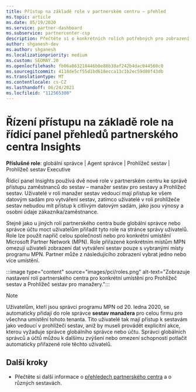 ```yaml
---
title: Přístup na základě role v partnerském centru – přehled
ms.topic: article
ms.date: 05/19/2020
ms.service: partner-dashboard
ms.subservice: partnercenter-csp
description: Přečtěte si o konkrétních rolích potřebných pro zobrazení sestav služby partner Center Insights. Patří mezi ně role manažera sestav a Prohlížeč sestav.
author: shganesh-dev
ms.author: shganesh
ms.localizationpriority: medium
ms.custom: SEOMAY.20
ms.openlocfilehash: fb06a863218446b0e88b38af242b4dac044560c0
ms.sourcegitcommit: 4118de5cf55d1bd618ecca13c1b2ec59d80f43db
ms.translationtype: MT
ms.contentlocale: cs-CZ
ms.lasthandoff: 06/24/2021
ms.locfileid: "112565300"
---
```

# <a name="role-based-access-control-to-the-partner-center-insights-dashboard"></a>Řízení přístupu na základě role na řídicí panel přehledů partnerského centra Insights

**Příslušné role**: globální správce | Agent správce | Prohlížeč sestav | Prohlížeč sestav Executive

Řídicí panel Insights používá dvě nové role v partnerském centru ke správě přístupu zaměstnanců do sestav – manažer sestav pro sestavy a Prohlížeč sestav.  Uživatelé v roli manažer sestav vedoucí mají přístup ke všem datovým sadám pro vytváření sestav, zatímco uživatelé v roli prohlížeče sestav nebudou mít přístup k citlivým datovým sadám, jako jsou výnosy a osobní údaje zákazníka/zaměstnance.  

Stejně jako u jiných rolí partnerského centra bude globální správce nebo správce účtu moct uživatelům přiřadit tyto role na stránce správy uživatelů. Role lze použít napříč celou společností nebo pro konkrétní umístění Microsoft Partner Network (MPN). Role přiřazené konkrétním místům MPN omezují uživateli zobrazení dat vytváření sestav pouze s vybranými místy programu MPN. Partner může z následujícího zobrazení vybrat jedno nebo více umístění.

:::image type="content" source="images/pci/roles.png" alt-text="Zobrazuje nastavení rolí partnerského centra pro konkrétní umístění pro Prohlížeč sestav a Prohlížeč sestav pro manažery.":::

>[!Note]
> Uživatelům, kteří jsou správci programu MPN od 20. ledna 2020, se automaticky přidají do role správce **sestav manažera** pro celou firmu pro všechna umístění tohoto tenanta. Tito uživatelé tak mají přístup k sestavám jako vedoucí v prohlížeči sestav, aniž by museli provádět explicitní akce, kterou vyžaduje správce globálního správce nebo účtu. Správci globálních správců a účtů můžou k dalšímu zvýšení nebo omezení schopností potlačit automaticky přiřazené role těchto uživatelů.

## <a name="next-steps"></a>Další kroky

- Přečtěte si další informace o [přehledech partnerského centra](partner-center-insights.md) a o různých sestavách.
